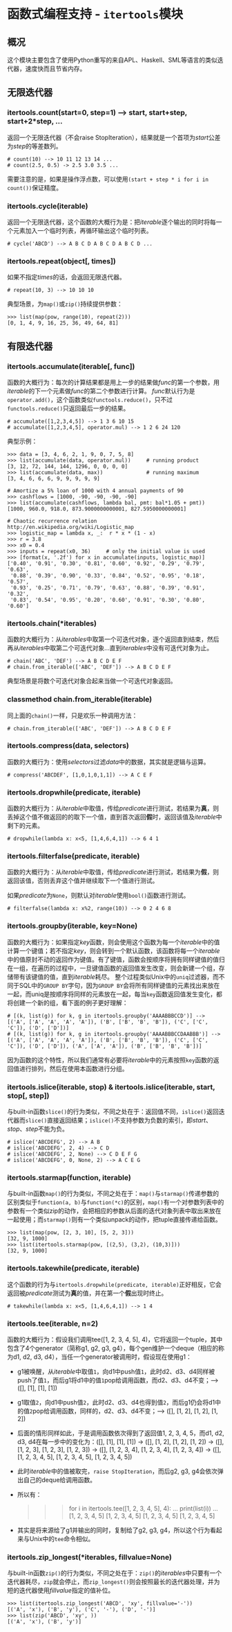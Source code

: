 # 函数式编程支持 - `itertools`模块

## 概况

这个模块主要包含了使用Python重写的来自APL、Haskell、SML等语言的类似迭代器，速度快而且节省内存。

## 无限迭代器

### itertools.count(start=0, step=1) --> start, start+step, start+2*step, ...

返回一个无限迭代器（不会raise StopIteration），结果就是一个首项为*start*公差为*step*的等差数列。

    # count(10) --> 10 11 12 13 14 ...
    # count(2.5, 0.5) -> 2.5 3.0 3.5 ...

需要注意的是，如果是操作浮点数，可以使用`(start + step * i for i in count())`保证精度。

### itertools.cycle(iterable)

返回一个无限迭代器，这个函数的大概行为是：把*iterable*逐个输出的同时将每一个元素加入一个临时列表，再循环输出这个临时列表。

    # cycle('ABCD') --> A B C D A B C D A B C D ...

### itertools.repeat(object[, times])

如果不指定*times*的话，会返回无限迭代器。

    # repeat(10, 3) --> 10 10 10

典型场景，为`map()`或`zip()`持续提供参数：

    >>> list(map(pow, range(10), repeat(2)))
    [0, 1, 4, 9, 16, 25, 36, 49, 64, 81]

## 有限迭代器

### itertools.accumulate(iterable[, func])

函数的大概行为：每次的计算结果都是用上一步的结果做*func*的第一个参数，用*iterable*的下一个元素做*func*的第二个参数进行计算。
*func*默认行为是`operator.add()`，这个函数类似`functools.reduce()`，只不过`functools.reduce()`只返回最后一步的结果。

    # accumulate([1,2,3,4,5]) --> 1 3 6 10 15
    # accumulate([1,2,3,4,5], operator.mul) --> 1 2 6 24 120

典型示例：

    >>> data = [3, 4, 6, 2, 1, 9, 0, 7, 5, 8]
    >>> list(accumulate(data, operator.mul))     # running product
    [3, 12, 72, 144, 144, 1296, 0, 0, 0, 0]
    >>> list(accumulate(data, max))              # running maximum
    [3, 4, 6, 6, 6, 9, 9, 9, 9, 9]
    
    # Amortize a 5% loan of 1000 with 4 annual payments of 90
    >>> cashflows = [1000, -90, -90, -90, -90]
    >>> list(accumulate(cashflows, lambda bal, pmt: bal*1.05 + pmt))
    [1000, 960.0, 918.0, 873.9000000000001, 827.5950000000001]
    
    # Chaotic recurrence relation http://en.wikipedia.org/wiki/Logistic_map
    >>> logistic_map = lambda x, _:  r * x * (1 - x)
    >>> r = 3.8
    >>> x0 = 0.4
    >>> inputs = repeat(x0, 36)     # only the initial value is used
    >>> [format(x, '.2f') for x in accumulate(inputs, logistic_map)]
    ['0.40', '0.91', '0.30', '0.81', '0.60', '0.92', '0.29', '0.79', '0.63',
     '0.88', '0.39', '0.90', '0.33', '0.84', '0.52', '0.95', '0.18', '0.57',
     '0.93', '0.25', '0.71', '0.79', '0.63', '0.88', '0.39', '0.91', '0.32',
     '0.83', '0.54', '0.95', '0.20', '0.60', '0.91', '0.30', '0.80', '0.60']

### itertools.chain(*iterables)

函数的大概行为：从*iterables*中取第一个可迭代对象，逐个返回直到结束，然后再从*iterables*中取第二个可迭代对象...直到*iterables*中没有可迭代对象为止。

    # chain('ABC', 'DEF') --> A B C D E F
    # chain.from_iterable(['ABC', 'DEF']) --> A B C D E F

典型场景是将数个可迭代对象合起来当做一个可迭代对象返回。

### classmethod chain.from_iterable(iterable)

同上面的`chain()`一样，只是欢乐一种调用方法：

    # chain.from_iterable(['ABC', 'DEF']) --> A B C D E F

### itertools.compress(data, selectors)

函数的大概行为：使用*selectors*过滤*data*中的数据，其实就是逻辑与运算。

    # compress('ABCDEF', [1,0,1,0,1,1]) --> A C E F

### itertools.dropwhile(predicate, iterable)

函数的大概行为：从*iterable*中取值，传给*predicate*进行测试，若结果为**真**，则丢掉这个值不做返回的的取下一个值，直到首次返回**假**时，返回该值及*iterable*中剩下的元素。

    # dropwhile(lambda x: x<5, [1,4,6,4,1]) --> 6 4 1

### itertools.filterfalse(predicate, iterable)

函数的大概行为：从*iterable*中取值，传给*predicate*进行测试，若结果为**假**，则返回该值，否则丢弃这个值并继续取下一个值进行测试。

如果*predicate*为`None`，则默认对*iterable*使用`bool()`函数进行测试。

    # filterfalse(lambda x: x%2, range(10)) --> 0 2 4 6 8

### itertools.groupby(iterable, key=None)

函数的大概行为：如果指定*key*函数，则会使用这个函数为每一个*iterable*中的值计算一个键值；若不指定*key*，则会转到一个默认函数，该函数将每一个*iterable*中的值原封不动的返回作为键值。有了键值，函数会按顺序将拥有同样键值的值归在一组，在遍历的过程中，一旦键值函数的返回值发生改变，则会新建一个组，存储带有该键值的值，直到*iterable*耗尽。
整个过程类似Unix中的`uniq`过滤器，而不同于SQL中的`GROUP BY`字句，因为`GROUP BY`会将所有同样键值的元素找出来放在一起，而uniq是按顺序将同样的元素放在一起，每当`key`函数返回值发生变化，都将创建一个新的组，看下面的例子更好理解：

    # [(k, list(g)) for k, g in itertools.groupby('AAAABBBCCD')] --> [('A', ['A', 'A', 'A', 'A']), ('B', ['B', 'B', 'B']), ('C', ['C', 'C']), ('D', ['D'])]
    # [(k, list(g)) for k, g in itertools.groupby('AAAABBBCCDAABBB')] --> [('A', ['A', 'A', 'A', 'A']), ('B', ['B', 'B', 'B']), ('C', ['C', 'C']), ('D', ['D']), ('A', ['A', 'A']), ('B', ['B', 'B', 'B'])]

因为函数的这个特性，所以我们通常有必要将*iterable*中的元素按照`key`函数的返回值进行排列，然后在使用本函数进行分组。

### itertools.islice(iterable, stop) & itertools.islice(iterable, start, stop[, step])

与built-in函数`slice()`的行为类似，不同之处在于：返回值不同，`islice()`返回迭代器而`slice()`直接返回结果；`islice()`不支持参数为负数的索引，即*start*、*stop*、*step*不能为负。

    # islice('ABCDEFG', 2) --> A B
    # islice('ABCDEFG', 2, 4) --> C D
    # islice('ABCDEFG', 2, None) --> C D E F G
    # islice('ABCDEFG', 0, None, 2) --> A C E G

### itertools.starmap(function, iterable)

与built-in函数`map()`的行为类似，不同之处在于：`map()`与`starmap()`传递参数的区别类似于`function(a, b)`与`function(*c)`的区别，`map()`有一个对参数列表中的参数有一个类似zip的动作，会把相应的参数从后面的迭代对象列表中取出来放在一起使用；而`starmap()`则有一个类似unpack的动作，把tuple直接传递给函数。

    >>> list(map(pow, [2, 3, 10], [5, 2, 3]))
    [32, 9, 1000]
    >>> list(itertools.starmap(pow, [(2,5), (3,2), (10,3)]))
    [32, 9, 1000]

### itertools.takewhile(predicate, iterable)

这个函数的行为与`itertools.dropwhile(predicate, iterable)`正好相反，它会返回被*predicate*测试为**真**的值，并在第一个**假**出现时终止。

    # takewhile(lambda x: x<5, [1,4,6,4,1]) --> 1 4

### itertools.tee(iterable, n=2)

函数的大概行为：假设我们调用tee([1, 2, 3, 4, 5], 4)，它将返回一个tuple，其中包含了4个generator（简称g1, g2, g3, g4），每个gen维护一个deque（相应的称为d1, d2, d3, d4），当任一个generator被调用时，假设现在使用g1：

* g1被唤醒，从*iterable*中取值`1`，向d1中push值`1`，此时d2、d3、d4同样被push了值`1`，而后g1将d1中的值`1`pop给调用函数，而d2、d3、d4不变；--> ([], [1], [1], [1])
* g1取值`2`，向d1中push值`2`，此时d2、d3、d4也得到值`2`，而后g1仍会将d1中的值`2`pop给调用函数，同样的，d2、d3、d4不变；--> ([], [1, 2], [1, 2], [1, 2])
* 后面的情形同样如此，于是调用函数依次得到了返回值1, 2, 3, 4, 5，而d1, d2, d3, d4在每一步中的变化为：([], [1], [1], [1]) -> ([], [1, 2], [1, 2], [1, 2]) -> ([], [1, 2, 3], [1, 2, 3], [1, 2, 3]) -> ([], [1, 2, 3, 4], [1, 2, 3, 4], [1, 2, 3, 4]) -> ([], [1, 2, 3, 4, 5], [1, 2, 3, 4, 5], [1, 2, 3, 4, 5])
* 此时*iterable*中的值被取完，`raise StopIteration`，而后g2, g3, g4会依次弹出自己的deque给调用函数。
* 所以有：

    >>> for i in itertools.tee([1, 2, 3, 4, 5], 4):
    ...     print(list(i))
    ...
    [1, 2, 3, 4, 5]
    [1, 2, 3, 4, 5]
    [1, 2, 3, 4, 5]
    [1, 2, 3, 4, 5]

* 其实是将来源给了g1并输出的同时，复制给了g2, g3, g4，所以这个行为看起来与Unix中的`tee`命令相似。

### itertools.zip_longest(*iterables, fillvalue=None)

与built-in函数`zip()`的行为类似，不同之处在于：`zip()`的*iterables*中只要有一个迭代器耗尽，`zip`就会停止，而`zip_longest()`则会按照最长的迭代器处理，并为短的迭代器使用*fillvalue*指定的值补位。

    >>> list(itertools.zip_longest('ABCD', 'xy', fillvalue='-'))
    [('A', 'x'), ('B', 'y'), ('C', '-'), ('D', '-')]
    >>> list(zip('ABCD', 'xy', ))
    [('A', 'x'), ('B', 'y')]




